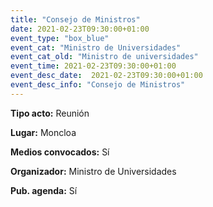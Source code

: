 ```yaml
---
title: "Consejo de Ministros"
date: 2021-02-23T09:30:00+01:00
event_type: "box_blue" 
event_cat: "Ministro de Universidades"
event_cat_old: "Ministro de universidades"
event_time: 2021-02-23T09:30:00+01:00
event_desc_date:  2021-02-23T09:30:00+01:00
event_desc_info: "Consejo de Ministros"
---
```


</p><p class="card-light list_schedule_description"><b>Tipo acto:</b> Reunión  
</p><p class="card-light list_schedule_description"><b>Lugar:</b> Moncloa  
</p><p class="card-light list_schedule_description"><b>Medios convocados:</b> Sí  
</p><p class="card-light list_schedule_description"><b>Organizador:</b> Ministro de Universidades</p><p class="card-light list_schedule_description"><b>Pub. agenda:</b> Sí  
</p>